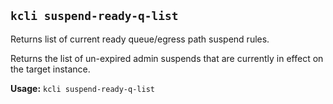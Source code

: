 ## `kcli suspend-ready-q-list`

Returns list of current ready queue/egress path suspend rules.

Returns the list of un-expired admin suspends that are currently in effect on the target instance.

**Usage:** `kcli suspend-ready-q-list`




